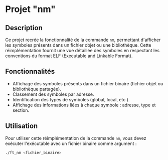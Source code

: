 
# Projet "nm"

## Description

Ce projet recrée la fonctionnalité de la commande `nm`, permettant d'afficher les symboles présents dans un fichier objet ou une bibliothèque. Cette réimplémentation fournit une vue détaillée des symboles en respectant les conventions du format ELF (Executable and Linkable Format).

## Fonctionnalités

- Affichage des symboles présents dans un fichier binaire (fichier objet ou bibliothèque partagée).
- Classement des symboles par adresse.
- Identification des types de symboles (global, local, etc.).
- Affichage des informations liées à chaque symbole : adresse, type et section.

## Utilisation

Pour utiliser cette réimplémentation de la commande `nm`, vous devez exécuter l'exécutable avec un fichier binaire comme argument :

```bash
./ft_nm <fichier_binaire>
```

